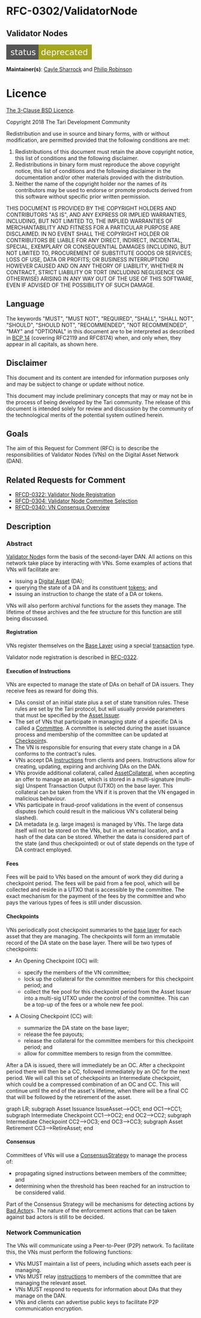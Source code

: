 # RFC-0302/ValidatorNode

## Validator Nodes

![status: deprecated](theme/images/status-deprecated.svg)

**Maintainer(s)**: [Cayle Sharrock](https://github.com/CjS77) and [Philip Robinson](https://github.com/philipr-za)

# Licence

[ The 3-Clause BSD Licence](https://opensource.org/licenses/BSD-3-Clause).

Copyright 2018 The Tari Development Community

Redistribution and use in source and binary forms, with or without modification, are permitted provided that the
following conditions are met:

1. Redistributions of this document must retain the above copyright notice, this list of conditions and the following
   disclaimer.
2. Redistributions in binary form must reproduce the above copyright notice, this list of conditions and the following
   disclaimer in the documentation and/or other materials provided with the distribution.
3. Neither the name of the copyright holder nor the names of its contributors may be used to endorse or promote products
   derived from this software without specific prior written permission.

THIS DOCUMENT IS PROVIDED BY THE COPYRIGHT HOLDERS AND CONTRIBUTORS "AS IS", AND ANY EXPRESS OR IMPLIED WARRANTIES,
INCLUDING, BUT NOT LIMITED TO, THE IMPLIED WARRANTIES OF MERCHANTABILITY AND FITNESS FOR A PARTICULAR PURPOSE ARE
DISCLAIMED. IN NO EVENT SHALL THE COPYRIGHT HOLDER OR CONTRIBUTORS BE LIABLE FOR ANY DIRECT, INDIRECT, INCIDENTAL,
SPECIAL, EXEMPLARY OR CONSEQUENTIAL DAMAGES (INCLUDING, BUT NOT LIMITED TO, PROCUREMENT OF SUBSTITUTE GOODS OR
SERVICES; LOSS OF USE, DATA OR PROFITS; OR BUSINESS INTERRUPTION) HOWEVER CAUSED AND ON ANY THEORY OF LIABILITY,
WHETHER IN CONTRACT, STRICT LIABILITY OR TORT (INCLUDING NEGLIGENCE OR OTHERWISE) ARISING IN ANY WAY OUT OF THE USE OF
THIS SOFTWARE, EVEN IF ADVISED OF THE POSSIBILITY OF SUCH DAMAGE.

## Language

The keywords "MUST", "MUST NOT", "REQUIRED", "SHALL", "SHALL NOT", "SHOULD", "SHOULD NOT", "RECOMMENDED", 
"NOT RECOMMENDED", "MAY" and "OPTIONAL" in this document are to be interpreted as described in 
[BCP 14](https://tools.ietf.org/html/bcp14) (covering RFC2119 and RFC8174) when, and only when, they appear in all capitals, as 
shown here.

## Disclaimer

This document and its content are intended for information purposes only and may be subject to change or update
without notice.

This document may include preliminary concepts that may or may not be in the process of being developed by the Tari
community. The release of this document is intended solely for review and discussion by the community of the
technological merits of the potential system outlined herein.

## Goals

The aim of this Request for Comment (RFC) is to describe the responsibilities of Validator Nodes (VNs) on the Digital 
Asset Network (DAN).

## Related Requests for Comment
* [RFCD-0322: Validator Node Registration](RFCD-0322_VNRegistration.md)
* [RFCD-0304: Validator Node Committee Selection](RFCD-0304_VNCommittees.md)
* [RFCD-0340: VN Consensus Overview](RFCD-0340_VNConsensusOverview.md)

## Description
### Abstract
[Validator Node]s form the basis of the second-layer DAN. All actions on this network take place by interacting with VNs. 
Some examples of actions
that VNs will facilitate are:

* issuing a [Digital Asset] (DA);
* querying the state of a DA and its constituent [tokens]; and
* issuing an instruction to change the state of a DA or tokens.

VNs will also perform archival functions for the assets they manage. The lifetime of these archives and the fee structure 
for this function are
still being discussed.

#### Registration
VNs register themselves on the [Base Layer] using a special [transaction] type.

Validator node registration is described in [RFC-0322](RFC-0322_VNRegistration.md).

#### Execution of Instructions
VNs are expected to manage the state of DAs on behalf of DA issuers. They receive fees as reward
for doing this.

* DAs consist of an initial state plus a set of state transition rules. These rules are set by the Tari
  protocol, but will usually provide parameters that must be specified by the [Asset Issuer].
* The set of VNs that participate in managing state of a specific DA is called a [Committee]. A committee is selected 
during the asset
issuance process and membership of the committee can be updated at [Checkpoint]s.
* The VN is responsible for ensuring that every state change in a DA conforms to the contract's rules.
* VNs accept DA [Instructions] from clients and peers. Instructions allow for creating, updating, expiring and 
archiving DAs on the DAN.
* VNs provide additional collateral, called [AssetCollateral], when accepting an offer to manage an asset, which is 
stored in a multi-signature (multi-sig)
  Unspent Transaction Output (UTXO) on the base layer. This collateral can be taken from the VN if it is proven that the 
  VN engaged in
  malicious behaviour.
* VNs participate in fraud-proof validations in the event of consensus disputes (which could result in the malicious VN's
  collateral being slashed).
* DA metadata (e.g. large images) is managed by VNs. The large data itself will not be stored on the VNs, but 
in an external location, and a hash of the data can be stored. Whether the data is considered part of the state
(and thus checkpointed) or out of state depends on the type of DA contract employed.

#### Fees
Fees will be paid to VNs based on the amount of work they did during a checkpoint period. The fees will be paid from a 
fee pool, which will be collected
and reside in a UTXO that is accessible by the committee. The exact mechanism for the payment of the fees by the 
committee and who pays the various
types of fees is still under discussion.

#### Checkpoints
VNs periodically post checkpoint summaries to the [base layer] for each asset that they are managing. The checkpoints 
will form an immutable
record of the DA state on the base layer. There will be two types of checkpoints:
* An Opening Checkpoint (OC) will:
  * specify the members of the VN committee;
  * lock up the collateral for the committee members for this checkpoint period; and
  * collect the fee pool for this checkpoint period from the Asset Issuer into a multi-sig UTXO under the control of the 
  committee.
  This can be a top-up of the fees or a whole new fee pool.

* A Closing Checkpoint (CC) will:
  * summarize the DA state on the base layer;
  * release the fee payouts;
  * release the collateral for the committee members for this checkpoint period; and
  * allow for committee members to resign from the committee.

After a DA is issued, there will immediately be an OC. After a checkpoint period there will then be a 
CC, followed
immediately by an OC for the next period. We will call this set of checkpoints an Intermediate checkpoint, which could be a compressed combination of an OC and CC. This will continue
until the end of the asset's lifetime, when there will be a final CC that will be followed by the retirement of the asset.

<div class="mermaid">
graph LR;
    subgraph Asset Issuance
    IssueAsset-->OC1;
    end
    OC1-->CC1;
    subgraph Intermediate Checkpoint
    CC1-->OC2;
    end
    OC2-->CC2;
    subgraph Intermediate Checkpoint
    CC2-->OC3;
    end
    OC3-->CC3;
    subgraph Asset Retirement
    CC3-->RetireAsset;
    end

</div>

#### Consensus
Committees of VNs will use a [ConsensusStrategy] to manage the process of:
* propagating signed instructions between members of the committee; and
* determining when the threshold has been reached for an instruction to be considered valid.

Part of the Consensus Strategy will be mechanisms for detecting actions by [Bad Actor]s. The nature of the enforcement 
actions that can be taken
against bad actors is still to be decided.

### Network Communication
The VNs will communicate using a Peer-to-Peer (P2P) network. To facilitate this, the VNs must perform the following functions:
* VNs MUST maintain a list of peers, including which assets each peer is managing.
* VNs MUST relay [instructions] to members of the committee that are managing the relevant asset.
* VNs MUST respond to requests for information about DAs that they manage on the DAN.
* VNs and clients can advertise public keys to facilitate P2P communication encryption.

[assetcollateral]: Glossary.md#assetcollateral
[asset issuer]: Glossary.md#asset-issuer
[base layer]: Glossary.md#base-layer
[bad actor]: Glossary.md#bad-actor
[digital asset]: Glossary.md#digital-asset
[checkpoint]: Glossary.md#checkpoint
[committee]: Glossary.md#committee
[ConsensusStrategy]: Glossary.md#consensusstrategy
[validator node]: Glossary.md#validator-node
[transaction]: Glossary.md#transaction
[tokens]: Glossary.md#digital-asset-tokens
[instructions]: Glossary.md#instructions
